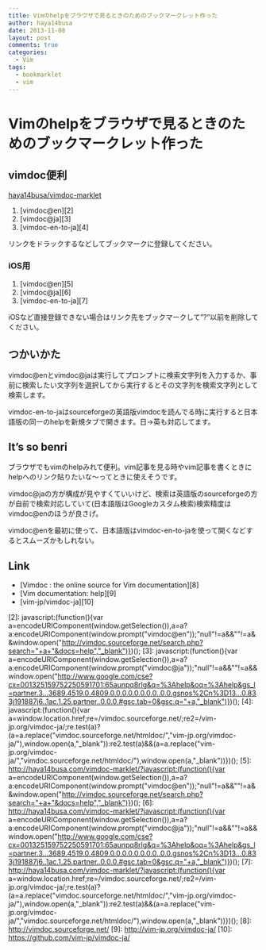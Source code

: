 ```yaml
---
title: Vimのhelpをブラウザで見るときのためのブックマークレット作った
author: haya14busa
date: 2013-11-08
layout: post
comments: true
categories:
  - Vim
tags:
  - bookmarklet
  - vim
---
```

# Vimのhelpをブラウザで見るときのためのブックマークレット作った

## vimdoc便利

[haya14busa/vimdoc-marklet][1]

1.  [vimdoc@en][2]
2.  [vimdoc@ja][3]
3.  [vimdoc-en-to-ja][4]

リンクをドラックするなどしてブックマークに登録してください。

### iOS用

1.  [vimdoc@en][5]
2.  [vimdoc@ja][6]
3.  [vimdoc-en-to-ja][7]

iOSなど直接登録できない場合はリンク先をブックマークして&#8221;?&#8221;以前を削除してください。

## つかいかた

vimdoc@enとvimdoc@jaは実行してプロンプトに検索文字列を入力するか、事前に検索したい文字列を選択してから実行するとその文字列を検索文字列として検索します。

vimdoc-en-to-jaはsourceforgeの英語版vimdocを読んでる時に実行すると日本語版の同一のhelpを新規タブで開きます。日->英も対応してます。

## It&#8217;s so benri

ブラウザでもvimのhelpみれて便利。vim記事を見る時やvim記事を書くときにhelpへのリンク貼りたいな〜ってときに使えそうです。

vimdoc@jaの方が構成が見やすくていいけど、検索は英語版のsourceforgeの方が自前で検索対応していて(日本語版はGoogleカスタム検索)検索精度はvimdoc@enのほうが良さげ。

vimdoc@enを最初に使って、日本語版はvimdoc-en-to-jaを使って開くなどするとスムーズかもしれない。

## Link

*   [Vimdoc : the online source for Vim documentation][8]
*   [Vim documentation: help][9]
*   [vim-jp/vimdoc-ja][10]

 [1]: https://github.com/haya14busa/vimdoc-marklet
 [2]: javascript:(function(){var a=encodeURIComponent(window.getSelection()),a=a?a:encodeURIComponent(window.prompt("vimdoc@en"));"null"!=a&&""!=a&&window.open("http://vimdoc.sourceforge.net/search.php?search="+a+"&docs=help","_blank")})();
 [3]: javascript:(function(){var a=encodeURIComponent(window.getSelection()),a=a?a:encodeURIComponent(window.prompt("vimdoc@ja"));"null"!=a&&""!=a&&window.open("http://www.google.com/cse?cx=001325159752250591701:65aunpq8rlg&q=%3Ahelp&oq=%3Ahelp&gs_l=partner.3...3689.4519.0.4809.0.0.0.0.0.0.0.0..0.0.gsnos%2Cn%3D13...0.833j191887j6..1ac.1.25.partner..0.0.0.#gsc.tab=0&gsc.q="+a,"_blank")})();
 [4]: javascript:(function(){var a=window.location.href;re=/vimdoc.sourceforge.net/;re2=/vim-jp.org\/vimdoc-ja/;re.test(a)?(a=a.replace("vimdoc.sourceforge.net/htmldoc/","vim-jp.org/vimdoc-ja/"),window.open(a,"_blank")):re2.test(a)&&(a=a.replace("vim-jp.org/vimdoc-ja/","vimdoc.sourceforge.net/htmldoc/"),window.open(a,"_blank"))})();
 [5]: http://haya14busa.com/vimdoc-marklet/?javascript:(function(){var a=encodeURIComponent(window.getSelection()),a=a?a:encodeURIComponent(window.prompt("vimdoc@en"));"null"!=a&&""!=a&&window.open("http://vimdoc.sourceforge.net/search.php?search="+a+"&docs=help","_blank")})();
 [6]: http://haya14busa.com/vimdoc-marklet/?javascript:(function(){var a=encodeURIComponent(window.getSelection()),a=a?a:encodeURIComponent(window.prompt("vimdoc@ja"));"null"!=a&&""!=a&&window.open("http://www.google.com/cse?cx=001325159752250591701:65aunpq8rlg&q=%3Ahelp&oq=%3Ahelp&gs_l=partner.3...3689.4519.0.4809.0.0.0.0.0.0.0.0..0.0.gsnos%2Cn%3D13...0.833j191887j6..1ac.1.25.partner..0.0.0.#gsc.tab=0&gsc.q="+a,"_blank")})();
 [7]: http://haya14busa.com/vimdoc-marklet/?javascript:(function(){var a=window.location.href;re=/vimdoc.sourceforge.net/;re2=/vim-jp.org\/vimdoc-ja/;re.test(a)?(a=a.replace("vimdoc.sourceforge.net/htmldoc/","vim-jp.org/vimdoc-ja/"),window.open(a,"_blank")):re2.test(a)&&(a=a.replace("vim-jp.org/vimdoc-ja/","vimdoc.sourceforge.net/htmldoc/"),window.open(a,"_blank"))})();
 [8]: http://vimdoc.sourceforge.net/
 [9]: http://vim-jp.org/vimdoc-ja/
 [10]: https://github.com/vim-jp/vimdoc-ja/
